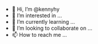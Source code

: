 - 👋 Hi, I’m @kennyhy
- 👀 I’m interested in ...
- 🌱 I’m currently learning ...
- 💞️ I’m looking to collaborate on ...
- 📫 How to reach me ...

<!---
kennyhy/kennyhy is a ✨ special ✨ repository because its `README.md` (this file) appears on your GitHub profile.
You can click the Preview link to take a look at your changes.
--->
